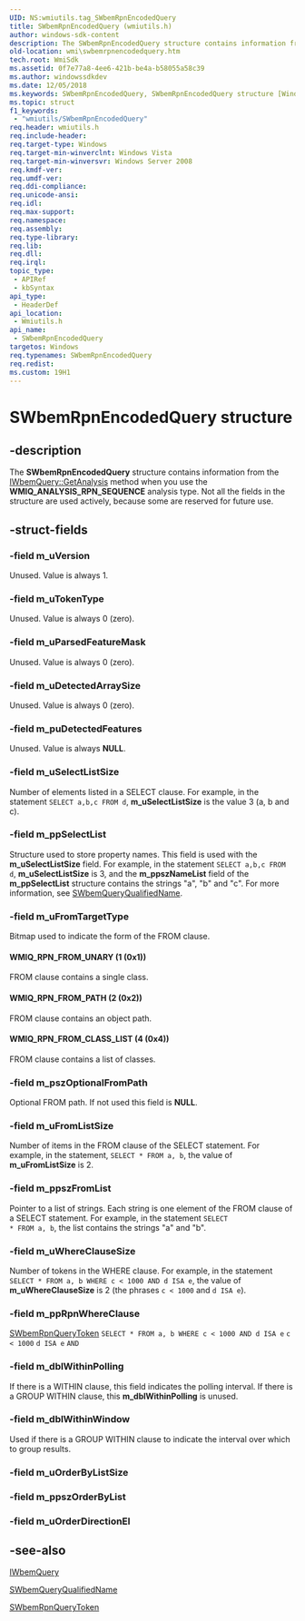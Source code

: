 ```yaml
---
UID: NS:wmiutils.tag_SWbemRpnEncodedQuery
title: SWbemRpnEncodedQuery (wmiutils.h)
author: windows-sdk-content
description: The SWbemRpnEncodedQuery structure contains information from the IWbemQuery::GetAnalysis method when you use the WMIQ_ANALYSIS_RPN_SEQUENCE analysis type. Not all the fields in the structure are used actively, because some are reserved for future use.
old-location: wmi\swbemrpnencodedquery.htm
tech.root: WmiSdk
ms.assetid: 0f7e77a8-4ee6-421b-be4a-b58055a58c39
ms.author: windowssdkdev
ms.date: 12/05/2018
ms.keywords: SWbemRpnEncodedQuery, SWbemRpnEncodedQuery structure [Windows Management Instrumentation], WMIQ_RPN_FROM_CLASS_LIST, WMIQ_RPN_FROM_PATH, WMIQ_RPN_FROM_UNARY, wmi.swbemrpnencodedquery, wmiutils/SWbemRpnEncodedQuery
ms.topic: struct
f1_keywords: 
 - "wmiutils/SWbemRpnEncodedQuery"
req.header: wmiutils.h
req.include-header: 
req.target-type: Windows
req.target-min-winverclnt: Windows Vista
req.target-min-winversvr: Windows Server 2008
req.kmdf-ver: 
req.umdf-ver: 
req.ddi-compliance: 
req.unicode-ansi: 
req.idl: 
req.max-support: 
req.namespace: 
req.assembly: 
req.type-library: 
req.lib: 
req.dll: 
req.irql: 
topic_type:
 - APIRef
 - kbSyntax
api_type:
 - HeaderDef
api_location:
 - Wmiutils.h
api_name:
 - SWbemRpnEncodedQuery
targetos: Windows
req.typenames: SWbemRpnEncodedQuery
req.redist: 
ms.custom: 19H1
---
```


# SWbemRpnEncodedQuery structure


## -description


The <b>SWbemRpnEncodedQuery</b> structure contains information from the <a href="https://docs.microsoft.com/windows/desktop/api/wmiutils/nf-wmiutils-iwbemquery-getanalysis">IWbemQuery::GetAnalysis</a> method when you use the <b>WMIQ_ANALYSIS_RPN_SEQUENCE</b> analysis type. Not all  the fields in the structure are used actively, because some are reserved for future use.


## -struct-fields




### -field m_uVersion

Unused.  Value is always 1.


### -field m_uTokenType

Unused.  Value is always 0 (zero).


### -field m_uParsedFeatureMask

Unused.  Value is always 0 (zero).


### -field m_uDetectedArraySize

Unused. Value is always 0 (zero).


### -field m_puDetectedFeatures

Unused. Value is always <b>NULL</b>.


### -field m_uSelectListSize

Number of elements listed in a SELECT clause. For example, in the statement <code>SELECT a,b,c FROM d</code>, <b>m_uSelectListSize</b> is the value 3 (a, b and c).


### -field m_ppSelectList

Structure used to store property names. This field is used  with the  <b>m_uSelectListSize</b> field. For example, in the statement <code>SELECT a,b,c FROM d</code>, <b>m_uSelectListSize</b> is 3, and the <b>m_ppszNameList</b> field of the <b>m_ppSelectList</b> structure contains the strings "a", "b" and "c". For more information, see <a href="https://docs.microsoft.com/windows/win32/api/wmiutils/ns-wmiutils-swbemqueryqualifiedname">SWbemQueryQualifiedName</a>.


### -field m_uFromTargetType

Bitmap used to indicate  the form of the FROM clause.



#### WMIQ_RPN_FROM_UNARY (1 (0x1))

FROM clause contains a single class.



#### WMIQ_RPN_FROM_PATH (2 (0x2))

FROM clause contains an object path.



#### WMIQ_RPN_FROM_CLASS_LIST (4 (0x4))

FROM clause contains a list of classes.


### -field m_pszOptionalFromPath

Optional FROM path. If not used this field is <b>NULL</b>.


### -field m_uFromListSize

Number of items in the FROM clause of the SELECT statement.  For example, in the statement, <code>SELECT * FROM  a, b</code>, the value of <b>m_uFromListSize</b> is 2.


### -field m_ppszFromList

Pointer to a list of strings. Each string is one element of the FROM clause of a SELECT statement.  For example, in the statement <code>SELECT * FROM a, b</code>, the list  contains the strings "a" and "b".


### -field m_uWhereClauseSize

Number of tokens in the WHERE clause. For example, in the statement <code>SELECT  * FROM a, b WHERE c &lt; 1000 AND d ISA e</code>, the value of <b>m_uWhereClauseSize</b> is 2 (the phrases <code>c &lt; 1000</code> and <code>d ISA e</code>).


### -field m_ppRpnWhereClause

<a href="https://docs.microsoft.com/windows/win32/api/wmiutils/ns-wmiutils-swbemrpnquerytoken">SWbemRpnQueryToken</a>
<code>SELECT * FROM a, b WHERE c &lt; 1000 AND d ISA e</code>
<code>c &lt; 1000</code>
<code>d ISA e</code>
<code>AND</code>

### -field m_dblWithinPolling

If there is a WITHIN clause, this field indicates the polling interval. If there is a GROUP WITHIN  clause, this <b>m_dblWithinPolling</b> is unused.


### -field m_dblWithinWindow

Used if there is  a GROUP WITHIN clause to indicate the interval over which to group results.


### -field m_uOrderByListSize

 


### -field m_ppszOrderByList

 


### -field m_uOrderDirectionEl

 




## -see-also




<a href="https://docs.microsoft.com/windows/desktop/api/wmiutils/nn-wmiutils-iwbemquery">IWbemQuery</a>



<a href="https://docs.microsoft.com/windows/win32/api/wmiutils/ns-wmiutils-swbemqueryqualifiedname">SWbemQueryQualifiedName</a>



<a href="https://docs.microsoft.com/windows/win32/api/wmiutils/ns-wmiutils-swbemrpnquerytoken">SWbemRpnQueryToken</a>
 

 

